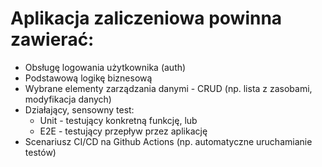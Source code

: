 # Aplikacja zaliczeniowa powinna zawierać:

- Obsługę logowania użytkownika (auth)
- Podstawową logikę biznesową
- Wybrane elementy zarządzania danymi - CRUD (np. lista z zasobami, modyfikacja danych)
- Działający, sensowny test:
    - Unit - testujący konkretną funkcję, lub
    - E2E - testujący przepływ przez aplikację
- Scenariusz CI/CD na Github Actions (np. automatyczne uruchamianie testów)
